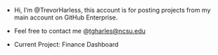 - Hi, I’m @TrevorHarless, this account is for posting projects from my main account on GitHub Enterprise.
- Feel free to contact me @tgharles@ncsu.edu


- Current Project: Finance Dashboard

<!---
TrevorHarless/TrevorHarless is a ✨ special ✨ repository because its `README.md` (this file) appears on your GitHub profile.
You can click the Preview link to take a look at your changes.
--->
